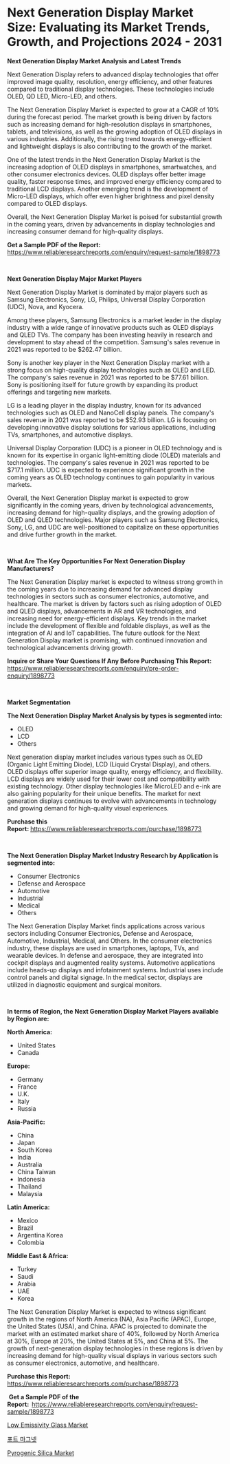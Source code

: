 <p><h1>Next Generation Display Market Size: Evaluating its Market Trends, Growth, and Projections 2024 - 2031</h1></p><p><strong>Next Generation Display Market Analysis and Latest Trends</strong></p>
<p><p>Next Generation Display refers to advanced display technologies that offer improved image quality, resolution, energy efficiency, and other features compared to traditional display technologies. These technologies include OLED, QD LED, Micro-LED, and others.</p><p>The Next Generation Display Market is expected to grow at a CAGR of 10% during the forecast period. The market growth is being driven by factors such as increasing demand for high-resolution displays in smartphones, tablets, and televisions, as well as the growing adoption of OLED displays in various industries. Additionally, the rising trend towards energy-efficient and lightweight displays is also contributing to the growth of the market.</p><p>One of the latest trends in the Next Generation Display Market is the increasing adoption of OLED displays in smartphones, smartwatches, and other consumer electronics devices. OLED displays offer better image quality, faster response times, and improved energy efficiency compared to traditional LCD displays. Another emerging trend is the development of Micro-LED displays, which offer even higher brightness and pixel density compared to OLED displays.</p><p>Overall, the Next Generation Display Market is poised for substantial growth in the coming years, driven by advancements in display technologies and increasing consumer demand for high-quality displays.</p></p>
<p><strong>Get a Sample PDF of the Report:&nbsp;</strong> <a href="https://www.reliableresearchreports.com/enquiry/request-sample/1898773">https://www.reliableresearchreports.com/enquiry/request-sample/1898773</a></p>
<p>&nbsp;</p>
<p><strong>Next Generation Display Major Market Players</strong></p>
<p><p>Next Generation Display Market is dominated by major players such as Samsung Electronics, Sony, LG, Philips, Universal Display Corporation (UDC), Nova, and Kyocera. </p><p>Among these players, Samsung Electronics is a market leader in the display industry with a wide range of innovative products such as OLED displays and QLED TVs. The company has been investing heavily in research and development to stay ahead of the competition. Samsung's sales revenue in 2021 was reported to be $262.47 billion.</p><p>Sony is another key player in the Next Generation Display market with a strong focus on high-quality display technologies such as OLED and LED. The company's sales revenue in 2021 was reported to be $77.61 billion. Sony is positioning itself for future growth by expanding its product offerings and targeting new markets.</p><p>LG is a leading player in the display industry, known for its advanced technologies such as OLED and NanoCell display panels. The company's sales revenue in 2021 was reported to be $52.93 billion. LG is focusing on developing innovative display solutions for various applications, including TVs, smartphones, and automotive displays.</p><p>Universal Display Corporation (UDC) is a pioneer in OLED technology and is known for its expertise in organic light-emitting diode (OLED) materials and technologies. The company's sales revenue in 2021 was reported to be $717.1 million. UDC is expected to experience significant growth in the coming years as OLED technology continues to gain popularity in various markets.</p><p>Overall, the Next Generation Display market is expected to grow significantly in the coming years, driven by technological advancements, increasing demand for high-quality displays, and the growing adoption of OLED and QLED technologies. Major players such as Samsung Electronics, Sony, LG, and UDC are well-positioned to capitalize on these opportunities and drive further growth in the market.</p></p>
<p>&nbsp;</p>
<p><strong>What Are The Key Opportunities For Next Generation Display Manufacturers?</strong></p>
<p><p>The Next Generation Display market is expected to witness strong growth in the coming years due to increasing demand for advanced display technologies in sectors such as consumer electronics, automotive, and healthcare. The market is driven by factors such as rising adoption of OLED and QLED displays, advancements in AR and VR technologies, and increasing need for energy-efficient displays. Key trends in the market include the development of flexible and foldable displays, as well as the integration of AI and IoT capabilities. The future outlook for the Next Generation Display market is promising, with continued innovation and technological advancements driving growth.</p></p>
<p><strong>Inquire or Share Your Questions If Any Before Purchasing This Report:</strong> <a href="https://www.reliableresearchreports.com/enquiry/pre-order-enquiry/1898773">https://www.reliableresearchreports.com/enquiry/pre-order-enquiry/1898773</a></p>
<p>&nbsp;</p>
<p><strong>Market Segmentation</strong></p>
<p><strong>The Next Generation Display Market Analysis by types is segmented into:</strong></p>
<p><ul><li>OLED</li><li>LCD</li><li>Others</li></ul></p>
<p><p>Next generation display market includes various types such as OLED (Organic Light Emitting Diode), LCD (Liquid Crystal Display), and others. OLED displays offer superior image quality, energy efficiency, and flexibility. LCD displays are widely used for their lower cost and compatibility with existing technology. Other display technologies like MicroLED and e-ink are also gaining popularity for their unique benefits. The market for next generation displays continues to evolve with advancements in technology and growing demand for high-quality visual experiences.</p></p>
<p><strong>Purchase this Report:&nbsp;</strong><a href="https://www.reliableresearchreports.com/purchase/1898773">https://www.reliableresearchreports.com/purchase/1898773</a></p>
<p>&nbsp;</p>
<p><strong>The Next Generation Display Market Industry Research by Application is segmented into:</strong></p>
<p><ul><li>Consumer Electronics</li><li>Defense and Aerospace</li><li>Automotive</li><li>Industrial</li><li>Medical</li><li>Others</li></ul></p>
<p><p>The Next Generation Display Market finds applications across various sectors including Consumer Electronics, Defense and Aerospace, Automotive, Industrial, Medical, and Others. In the consumer electronics industry, these displays are used in smartphones, laptops, TVs, and wearable devices. In defense and aerospace, they are integrated into cockpit displays and augmented reality systems. Automotive applications include heads-up displays and infotainment systems. Industrial uses include control panels and digital signage. In the medical sector, displays are utilized in diagnostic equipment and surgical monitors.</p></p>
<p>&nbsp;</p>
<p><strong>In terms of Region, the Next Generation Display Market Players available by Region are:</strong></p>
<p>
    <p> <strong> North America: </strong>
        <ul>
            <li>United States</li>
            <li>Canada</li>
        </ul>
        </p> 
    <p> <strong> Europe: </strong>
        <ul>
            <li>Germany</li>
            <li>France</li>
            <li>U.K.</li>
            <li>Italy</li>
            <li>Russia</li>
        </ul>
        </p> 
    <p> <strong> Asia-Pacific: </strong>
        <ul>
            <li>China</li>
            <li>Japan</li>
            <li>South Korea</li>
            <li>India</li>
            <li>Australia</li>
            <li>China Taiwan</li>
            <li>Indonesia</li>
            <li>Thailand</li>
            <li>Malaysia</li>
        </ul>
        </p> 
    <p> <strong> Latin America: </strong>
        <ul>
            <li>Mexico</li>
            <li>Brazil</li>
            <li>Argentina Korea</li>
            <li>Colombia</li>
        </ul>
        </p> 
    <p> <strong> Middle East & Africa: </strong>
        <ul>
            <li>Turkey</li>
            <li>Saudi</li>
            <li>Arabia</li>
            <li>UAE</li>
            <li>Korea</li>
        </ul>
    </p>
    </p>
<p><p>The Next Generation Display Market is expected to witness significant growth in the regions of North America (NA), Asia Pacific (APAC), Europe, the United States (USA), and China. APAC is projected to dominate the market with an estimated market share of 40%, followed by North America at 30%, Europe at 20%, the United States at 5%, and China at 5%. The growth of next-generation display technologies in these regions is driven by increasing demand for high-quality visual displays in various sectors such as consumer electronics, automotive, and healthcare.</p></p>
<p><strong>Purchase this Report: </strong><a href="https://www.reliableresearchreports.com/purchase/1898773">https://www.reliableresearchreports.com/purchase/1898773</a></p>
<p>&nbsp;<strong>Get a Sample PDF of the Report:&nbsp;&nbsp;</strong><a href="https://www.reliableresearchreports.com/enquiry/request-sample/1898773">https://www.reliableresearchreports.com/enquiry/request-sample/1898773</a></p>
<p><strong></strong></p>
<p><p><a href="https://cat-emmental-94b.notion.site/Low-Emissivity-Glass-Market-Size-2024-2031-Global-Industrial-Analysis-Key-Geographical-Regions-M-206d62f76ea045d38b3dbd42c9ff4303">Low Emissivity Glass Market</a></p><p><a href="https://github.com/sougarounis/Market-Research-Report-List-3/blob/main/17240868131.md">포트 마그넷</a></p><p><a href="https://silk-columnist-571.notion.site/Pyrogenic-Silica-Market-Provides-Detailed-Segmentation-of-this-Market-based-on-Type-Application-an-bce600014d7645a8b5bac8640f797128">Pyrogenic Silica Market</a></p></p>